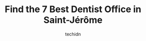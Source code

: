 ---
layout: ampstory
image: https://i0.wp.com/www.auto.or.id/wp-content/uploads/2023/06/centre-dentaire-st-antoine-inc-0-saint-jc3a9rc3b4me-1686327763.jpeg?resize=640,853
author: techidn
featured: false
description: Saint-Jérôme, Quebec, Canada is a haven for Dentist Office enthusiasts, boasting an impressive array of 7 top-notch establishments. Whether youre a seasoned connoisseur or simply curious 
title: Find the 7 Best Dentist Office in Saint-Jérôme
cover:
   title: Find the 7 Best Dentist Office in Saint-Jérôme
   subtitle: AUTO.OR.ID
   background: https://www.auto.or.id/wp-content/uploads/2023/06/centre-dentaire-st-antoine-inc-0-saint-jc3a9rc3b4me-1686327763.jpeg

pages: 
 - layout: thirds
   top: <h1>#1 Al Denté Centre De Santé Dentaire</h1>
   bottom: "<p>Not only was I welcomed with smiles, I was seen on the spot and treated. This has never happened to me before. I realize it was a coincidence but I am very grateful for t</p>"
   background: https://www.auto.or.id/wp-content/uploads/2023/06/centre-dentaire-st-antoine-inc-1-saint-jc3a9rc3b4me-1686327765.jpeg
   backgroundblur: true
 - layout: thirds
   top: <h1>#2 Dr Quang D. Nguyen</h1>
   bottom: "<p>374 R. Parent, Saint-Jérôme, QC J7Z 2A2, Canada</p>"
   background: https://www.auto.or.id/wp-content/uploads/2023/06/centre-dentaire-st-antoine-inc-2-saint-jc3a9rc3b4me-1686327765.png
   cta:
      link: https://www.auto.or.id/find-the-7-best-dentist-office-in-saint-jerome/
      text: Find the 7 Best Dentist Office in Saint-Jérôme
 - layout: thirds
   top: <h1>#3 Centres dentaires Lapointe - Saint-Jérôme</h1>
   bottom: "<p>511 Rue Laviolette, Saint-Jérôme, QC J7Y 2T8, Canada</p>"
   background: https://images.unsplash.com/photo-1607892027477-34542018abc4?ixlib=rb-4.0.3&ixid=MnwxMjA3fDB8MHxwaG90by1wYWdlfHx8fGVufDB8fHx8&auto=format&fit=crop&w=640&h=853&q=80
   cta:
      link: https://www.auto.or.id/find-the-7-best-dentist-office-in-saint-jerome/
      text: Find the 7 Best Dentist Office in Saint-Jérôme
 - layout: thirds
   top: <h1>#4 Centre Dentaire St-Antoine Inc</h1>
   bottom: "<p>1230 Bd Saint-Antoine, Saint-Jérôme, QC J7Z 7M2, Canada</p>"
   background: https://images.unsplash.com/photo-1535448580089-c7f9490c78b1?ixlib=rb-4.0.3&ixid=MnwxMjA3fDB8MHxwaG90by1wYWdlfHx8fGVufDB8fHx8&auto=format&fit=crop&w=640&h=853&q=80
   cta:
      link: https://www.auto.or.id/find-the-7-best-dentist-office-in-saint-jerome/
      text: Find the 7 Best Dentist Office in Saint-Jérôme
 - layout: thirds
   top: <h1>#5 Centre Dentaire Polyclinique St-Jérôme</h1>
   bottom: "<p>200 Rue Durand #201, Saint-Jérôme, Quebec J7Z 7E2, Canada</p>"
   background: https://images.unsplash.com/photo-1626302592989-84fe1c211d7d?ixlib=rb-4.0.3&ixid=MnwxMjA3fDB8MHxwaG90by1wYWdlfHx8fGVufDB8fHx8&auto=format&fit=crop&w=640&h=853&q=80
   cta:
      link: https://www.auto.or.id/find-the-7-best-dentist-office-in-saint-jerome/
      text: Find the 7 Best Dentist Office in Saint-Jérôme
 - layout: thirds
   top: <h1>#6 Clinique Dentaire Roxane Vallée-Bélisle inc.</h1>
   bottom: "<p>633 Rue St Georges, Saint-Jérôme, QC J7Z 5C2, Canada</p>"
   background: https://images.unsplash.com/photo-1573661687979-b1fe429b9da3?ixlib=rb-4.0.3&ixid=MnwxMjA3fDB8MHxwaG90by1wYWdlfHx8fGVufDB8fHx8&auto=format&fit=crop&w=640&h=853&q=80
   cta:
      link: https://www.auto.or.id/find-the-7-best-dentist-office-in-saint-jerome/
      text: Find the 7 Best Dentist Office in Saint-Jérôme
 - layout: thirds
   top: <h1>#7 Centre Dentaire du Nord inc.</h1>
   bottom: "<p>Carrefour du Nord, 900 Bd Grignon local 2.1, Saint-Jérôme, QC J7Y 3S7, Canada</p>"
   background: https://images.unsplash.com/photo-1635433868513-afc621b81834?ixlib=rb-4.0.3&ixid=MnwxMjA3fDB8MHxwaG90by1wYWdlfHx8fGVufDB8fHx8&auto=format&fit=crop&w=640&h=853&q=80
   cta:
      link: https://www.auto.or.id/find-the-7-best-dentist-office-in-saint-jerome/
      text: Find the 7 Best Dentist Office in Saint-Jérôme
 - layout: thirds
   middle: Continue reading...
   background: https://images.unsplash.com/photo-1626302592077-206bbcf450ae?ixlib=rb-4.0.3&ixid=MnwxMjA3fDB8MHxwaG90by1wYWdlfHx8fGVufDB8fHx8&auto=format&fit=crop&w=640&h=853&q=80
   cta:
      link: https://www.auto.or.id/find-the-7-best-dentist-office-in-saint-jerome/
      text: Find the 7 Best Dentist Office in Saint-Jérôme

---